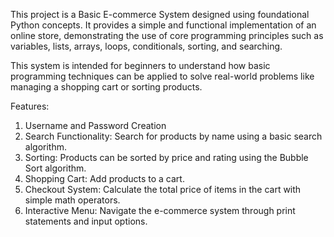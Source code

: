This project is a Basic E-commerce System designed using foundational Python concepts. It provides a simple and functional implementation of an 
online store, demonstrating the use of core programming principles such as variables, lists, arrays, loops, conditionals, sorting, and searching.

This system is intended for beginners to understand how basic programming techniques can be applied to 
solve real-world problems like managing a shopping cart or sorting products.

Features:
1. Username and Password Creation
2. Search Functionality: Search for products by name using a basic search algorithm.
3. Sorting: Products can be sorted by price and rating using the Bubble Sort algorithm.
4. Shopping Cart: Add products to a cart.
5. Checkout System: Calculate the total price of items in the cart with simple math operators.
6. Interactive Menu: Navigate the e-commerce system through print statements and input options.
